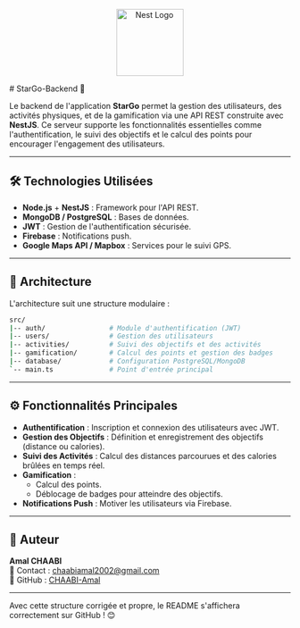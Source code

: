 <p align="center">
  <a href="http://nestjs.com/" target="blank"><img src="https://nestjs.com/img/logo-small.svg" width="120" alt="Nest Logo" /></a>
</p>
 
# StarGo-Backend 🚀

Le backend de l'application **StarGo** permet la gestion des utilisateurs, des activités physiques, et de la gamification via une API REST construite avec **NestJS**. Ce serveur supporte les fonctionnalités essentielles comme l'authentification, le suivi des objectifs et le calcul des points pour encourager l'engagement des utilisateurs.

---

## 🛠 **Technologies Utilisées**
- **Node.js** + **NestJS** : Framework pour l'API REST.
- **MongoDB / PostgreSQL** : Bases de données.
- **JWT** : Gestion de l'authentification sécurisée.
- **Firebase** : Notifications push.
- **Google Maps API / Mapbox** : Services pour le suivi GPS.

---

## 📂 **Architecture**
L'architecture suit une structure modulaire :

```bash
src/
|-- auth/                # Module d'authentification (JWT)
|-- users/               # Gestion des utilisateurs
|-- activities/          # Suivi des objectifs et des activités
|-- gamification/        # Calcul des points et gestion des badges
|-- database/            # Configuration PostgreSQL/MongoDB
`-- main.ts              # Point d'entrée principal
```

---

## ⚙️ **Fonctionnalités Principales**
- **Authentification** : Inscription et connexion des utilisateurs avec JWT.
- **Gestion des Objectifs** : Définition et enregistrement des objectifs (distance ou calories).
- **Suivi des Activités** : Calcul des distances parcourues et des calories brûlées en temps réel.
- **Gamification** :
   - Calcul des points.
   - Déblocage de badges pour atteindre des objectifs.
- **Notifications Push** : Motiver les utilisateurs via Firebase.

---

## 👤 **Auteur**
**Amal CHAABI**  
📧 Contact : [chaabiamal2002@gmail.com](mailto:chaabiamal2002@gmail.com)  
🔗 GitHub : [CHAABI-Amal](https://github.com/CHAABI-Amal)

---

Avec cette structure corrigée et propre, le README s'affichera correctement sur GitHub ! 😊



